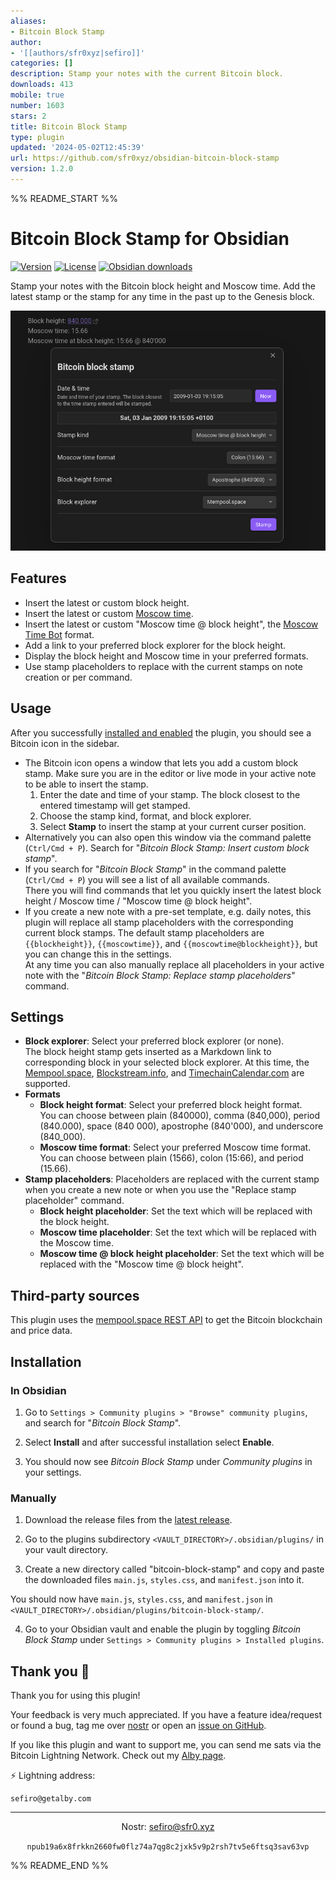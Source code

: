 ```yaml
---
aliases:
- Bitcoin Block Stamp
author:
- '[[authors/sfr0xyz|sefiro]]'
categories: []
description: Stamp your notes with the current Bitcoin block.
downloads: 413
mobile: true
number: 1603
stars: 2
title: Bitcoin Block Stamp
type: plugin
updated: '2024-05-02T12:45:39'
url: https://github.com/sfr0xyz/obsidian-bitcoin-block-stamp
version: 1.2.0
---
```


%% README_START %%

# Bitcoin Block Stamp for Obsidian

[![Version][badge-version]][gh-latest] [![License][badge-license]][gh-license] [![Obsidian downloads][badge-downloads]][obsidian-plugin]

Stamp your notes with the Bitcoin block height and Moscow time. Add the latest stamp or the stamp for any time in the past up to the Genesis block.

<div align="center">
  <img src="https://raw.githubusercontent.com/sfr0xyz/obsidian-bitcoin-block-stamp/HEAD/docs/bbs-demo.png" alt="BBS Demo Image">
</div>

## Features

- Insert the latest or custom block height.
- Insert the latest or custom [Moscow time][moscowtime].
- Insert the latest or custom "Moscow time @ block height", the [Moscow Time Bot][moscowtime-bot-njump] format.
- Add a link to your preferred block explorer for the block height.
- Display the block height and Moscow time in your preferred formats.
- Use stamp placeholders to replace with the current stamps on note creation or per command.

## Usage

After you successfully [installed and enabled](#installation) the plugin, you should see a Bitcoin icon in the sidebar.

- The Bitcoin icon opens a window that lets you add a custom block stamp. Make sure you are in the editor or live mode in your active note to be able to insert the stamp.
  1. Enter the date and time of your stamp. The block closest to the entered timestamp will get stamped.
  2. Choose the stamp kind, format, and block explorer.
  3. Select **Stamp** to insert the stamp at your current curser position.
- Alternatively you can also open this window via the command palette (`Ctrl/Cmd + P`). Search for "_Bitcoin Block Stamp: Insert custom block stamp_".
- If you search for "_Bitcoin Block Stamp_" in the command palette (`Ctrl/Cmd + P`) you will see a list of all available commands.\
  There you will find commands that let you quickly insert the latest block height / Moscow time / "Moscow time @ block height".
- If you create a new note with a pre-set template, e.g. daily notes, this plugin will replace all stamp placeholders with the corresponding current block stamps. The default stamp placeholders are `{{blockheight}}`, `{{moscowtime}}`, and `{{moscowtime@blockheight}}`, but you can change this in the settings.\
  At any time you can also manually replace all placeholders in your active note with the "_Bitcoin Block Stamp: Replace stamp placeholders_" command.

## Settings

- **Block explorer**: Select your preferred block explorer (or none).\
The block height stamp gets inserted as a Markdown link to corresponding block in your selected block explorer. At this time, the [Mempool.space][mempool-space], [Blockstream.info][blockstream-info], and [TimechainCalendar.com][timechaincalendar-com] are supported.
- **Formats**
  - **Block height format**: Select your preferred block height format.\
  You can choose between plain (840000), comma (840,000), period (840.000), space (840 000), apostrophe (840'000), and underscore (840\_000).
  - **Moscow time format**: Select your preferred Moscow time format.\
  You can choose between plain (1566), colon (15:66), and period (15.66).
- **Stamp placeholders**: Placeholders are replaced with the current stamp when you create a new note or when you use the "Replace stamp placeholder" command.
  - **Block height placeholder**: Set the text which will be replaced with the block height.
  - **Moscow time placeholder**: Set the text which will be replaced with the Moscow time.
  - **Moscow time @ block height placeholder**: Set the text which will be replaced with the "Moscow time @ block height".

## Third-party sources

This plugin uses the [mempool.space REST API][mempool-space-api] to get the Bitcoin blockchain and price data.

## Installation

### In Obsidian

1. Go to `Settings > Community plugins > "Browse" community plugins`, and search for "_Bitcoin Block Stamp_".

2. Select **Install** and after successful installation select **Enable**.

3. You should now see _Bitcoin Block Stamp_ under _Community plugins_ in your settings.

### Manually

1. Download the release files from the [latest release][gh-latest].

2. Go to the plugins subdirectory `<VAULT_DIRECTORY>/.obsidian/plugins/` in your vault directory.

3. Create a new directory called "bitcoin-block-stamp" and copy and paste the downloaded files `main.js`, `styles.css`, and `manifest.json` into it.

You should now have `main.js`, `styles.css`, and `manifest.json` in `<VAULT_DIRECTORY>/.obsidian/plugins/bitcoin-block-stamp/`.

4. Go to your Obsidian vault and enable the plugin by toggling _Bitcoin Block Stamp_ under `Settings > Community plugins > Installed plugins`.

## Thank you 🙏

Thank you for using this plugin!

Your feedback is very much appreciated. If you have a feature idea/request or found a bug, tag me over [nostr][me-njump] or open an [issue on GitHub][gh-issues].

If you like this plugin and want to support me, you can send me sats via the Bitcoin Lightning Network. Check out my [Alby page][me-alby].

⚡ Lightning address:

```plaintext
sefiro@getalby.com
```

---

<div align="center">
Nostr: <a href="https://njump.me/npub19a6x8frkkn2660fw0flz74a7qg8c2jxk5v9p2rsh7tv5e6ftsq3sav63vp" target="_blank">sefiro@sfr0.xyz</a>
<p><code>npub19a6x8frkkn2660fw0flz74a7qg8c2jxk5v9p2rsh7tv5e6ftsq3sav63vp</code></p>
</div>

[badge-version]:          https://img.shields.io/github/manifest-json/v/sfr0xyz/obsidian-bitcoin-block-stamp?style=flat-square&color=007ec6
[badge-license]:          https://img.shields.io/github/license/sfr0xyz/obsidian-bitcoin-block-stamp?style=flat-square&color=5D8211
[badge-downloads]:        https://img.shields.io/badge/dynamic/json?url=https%3A%2F%2Fraw.githubusercontent.com%2Fobsidianmd%2Fobsidian-releases%2Fmaster%2Fcommunity-plugin-stats.json&query=%24%5B%22bitcoin-block-stamp%22%5D.downloads&style=flat-square&logo=obsidian&label=downloads&color=7c3aed
[obsidian-plugin]:        https://obsidian.md/plugins?id=bitcoin-block-stamp
[gh-latest]:              https://github.com/sfr0xyz/obsidian-bitcoin-block-stamp/releases/latest
[gh-license]:             https://github.com/sfr0xyz/obsidian-bitcoin-block-stamp/blob/master/LICENSE
[gh-issues]:              https://github.com/sfr0xyz/obsidian-bitcoin-block-stamp/issues
[moscowtime]:             https://archive.is/I8oGK
[moscowtime-bot-njump]:   https://njump.me/npub1030jfcwftah37a242jv0qqvmuyje5ew8tt59rs3477c4e8ugurhqzdwcta
[mempool-space]:          https://mempool.space
[mempool-space-api]:      https://mempool.space/docs/api/rest
[blockstream-info]:       https://blockstream.info
[timechaincalendar-com]:  https://timechaincalendar.com
[me-njump]:               https://njump.me/npub19a6x8frkkn2660fw0flz74a7qg8c2jxk5v9p2rsh7tv5e6ftsq3sav63vp
[me-alby]:                https://getalby.com/p/sefiro


%% README_END %%